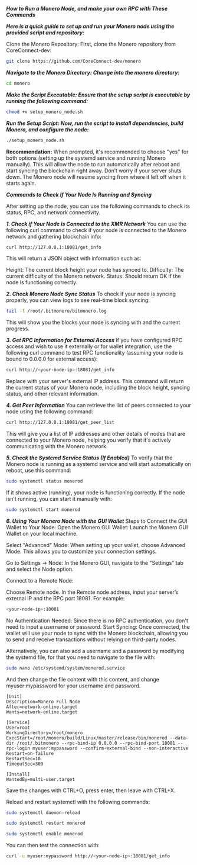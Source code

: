 ***How to Run a Monero Node, and make your own RPC with These Commands***

***Here is a quick guide to set up and run your Monero node using the provided script and repository:***

Clone the Monero Repository: First, clone the Monero repository from CoreConnect-dev:
```bash
git clone https://github.com/CoreConnect-dev/monero
```

***Navigate to the Monero Directory: Change into the monero directory:***
```bash
cd monero
```

***Make the Script Executable: Ensure that the setup script is executable by running the following command:***
```bash
chmod +x setup_monero_node.sh
```

***Run the Setup Script: Now, run the script to install dependencies, build Monero, and configure the node:***
```bash
./setup_monero_node.sh
```

**Recommendation:** When prompted, it's recommended to choose "yes" for both options (setting up the systemd service and running Monero manually). This will allow the node to run automatically after reboot and start syncing the blockchain right away.
Don’t worry if your server shuts down. The Monero node will resume syncing from where it left off when it starts again.

***Commands to Check If Your Node Is Running and Syncing***

After setting up the node, you can use the following commands to check its status, RPC, and network connectivity.

***1. Check if Your Node is Connected to the XMR Network***
You can use the following curl command to check if your node is connected to the Monero network and gathering blockchain info:
```bash
curl http://127.0.0.1:18081/get_info
```

This will return a JSON object with information such as:

Height: The current block height your node has synced to.
Difficulty: The current difficulty of the Monero network.
Status: Should return OK if the node is functioning correctly.

***2. Check Monero Node Sync Status***
To check if your node is syncing properly, you can view logs to see real-time block syncing:
```bash
tail -f /root/.bitmonero/bitmonero.log
```
This will show you the blocks your node is syncing with and the current progress.

***3. Get RPC Information for External Access***
If you have configured RPC access and wish to use it externally or for wallet integration, use the following curl command to test RPC functionality (assuming your node is bound to 0.0.0.0 for external access):
```bash
curl http://<your-node-ip>:18081/get_info
```
Replace <your-node-ip> with your server's external IP address. This command will return the current status of your Monero node, including the block height, syncing status, and other relevant information.

***4. Get Peer Information***
You can retrieve the list of peers connected to your node using the following command:
```bash
curl http://127.0.0.1:18081/get_peer_list
```
This will give you a list of IP addresses and other details of nodes that are connected to your Monero node, helping you verify that it's actively communicating with the Monero network.

***5. Check the Systemd Service Status (If Enabled)***
To verify that the Monero node is running as a systemd service and will start automatically on reboot, use this command:
```bash
sudo systemctl status monerod
```

If it shows active (running), your node is functioning correctly. If the node isn’t running, you can start it manually with:
```bash
sudo systemctl start monerod
```

***6. Using Your Monero Node with the GUI Wallet***
Steps to Connect the GUI Wallet to Your Node:
Open the Monero GUI Wallet: Launch the Monero GUI Wallet on your local machine.

Select "Advanced" Mode: When setting up your wallet, choose Advanced Mode. This allows you to customize your connection settings.

Go to Settings -> Node: In the Monero GUI, navigate to the "Settings" tab and select the Node option.

Connect to a Remote Node:

Choose Remote node.
In the Remote node address, input your server’s external IP and the RPC port 18081. For example:
```bash
<your-node-ip>:18081
```
No Authentication Needed: Since there is no RPC authentication, you don't need to input a username or password.
Start Syncing: Once connected, the wallet will use your node to sync with the Monero blockchain, allowing you to send and receive transactions without relying on third-party nodes.


Alternatively, you can also add a username and a password by modifying the systemd file, for that you need to navigate to the file with:

```bash
sudo nano /etc/systemd/system/monerod.service
```

And then change the file content with this content, and change myuser:mypassword for your username and password.

```
[Unit]
Description=Monero Full Node
After=network-online.target
Wants=network-online.target

[Service]
User=root
WorkingDirectory=/root/monero
ExecStart=/root/monero/build/Linux/master/release/bin/monerod --data-dir /root/.bitmonero --rpc-bind-ip 0.0.0.0 --rpc-bind-port 18081 --rpc-login myuser:mypassword --confirm-external-bind --non-interactive
Restart=on-failure
RestartSec=10
TimeoutSec=300

[Install]
WantedBy=multi-user.target
```

Save the changes with CTRL+O, press enter, then leave with CTRL+X.

Reload and restart systemctl with the following commands:

```bash
sudo systemctl daemon-reload
```
```bash
sudo systemctl restart monerod
```
```bash
sudo systemctl enable monerod
```

You can then test the connection with:

```bash
curl -u myuser:mypassword http://<your-node-ip>:18081/get_info
```

